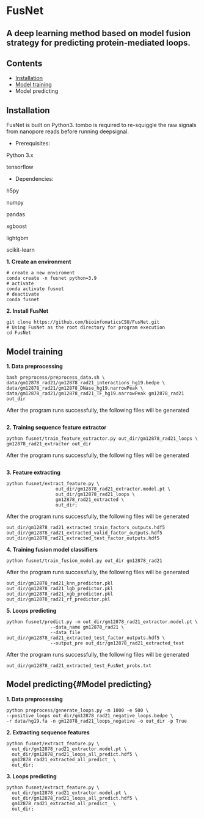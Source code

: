 # FusNet
## A deep learning method based on model fusion strategy for predicting protein-mediated loops.
## Contents
- [Installation](#Installation)
- [Model training](#Model_training)
- Model predicting


## <span id="Installation">Installation</span>
FusNet is built on Python3. tombo is required to re-squiggle the raw signals from nanopore reads before running deepsignal.

- Prerequisites:

Python 3.x

tensorflow

- Dependencies:

h5py

numpy

pandas

xgboost

lightgbm

scikit-learn

**1. Create an environment**
```
# create a new enviroment
conda create -n fusnet python=3.9
# activate
conda activate fusnet
# deactivate
conda fusnet
```

**2. Install FusNet**
```
git clone https://github.com/bioinfomaticsCSU/FusNet.git
# Using FusNet as the root directory for program execution
cd FusNet
```

## <span id="Model_training">Model training</span>
**1. Data preprocessing**
```
bash preprocess/preprocess_data.sh \
data/gm12878_rad21/gm12878_rad21_interactions_hg19.bedpe \
data/gm12878_rad21/gm12878_DNase_hg19.narrowPeak \
data/gm12878_rad21/gm12878_rad21_TF_hg19.narrowPeak gm12878_rad21 out_dir
```
After the program runs successfully, the following files will be generated
```

```

**2. Training sequence feature extractor**
```
python fusnet/train_feature_extractor.py out_dir/gm12878_rad21_loops \
gm12878_rad21_extractor out_dir
```
After the program runs successfully, the following files will be generated
```

```

**3. Feature extracting**
```
python fusnet/extract_feature.py \
                  out_dir/gm12878_rad21_extractor.model.pt \
                  out_dir/gm12878_rad21_loops \
                  gm12878_rad21_extracted \
                  out_dir;
```
After the program runs successfully, the following files will be generated
```
out_dir/gm12878_rad21_extracted_train_factors_outputs.hdf5   
out_dir/gm12878_rad21_extracted_valid_factor_outputs.hdf5
out_dir/gm12878_rad21_extracted_test_factor_outputs.hdf5
```

**4. Training fusion model classifiers**
```
python fusnet/train_fusion_model.py out_dir gm12878_rad21
```
After the program runs successfully, the following files will be generated
```
out_dir/gm12878_rad21_knn_predictor.pkl 
out_dir/gm12878_rad21_lgb_predictor.pkl 
out_dir/gm12878_rad21_xgb_predictor.pkl
out_dir/gm12878_rad21_rf_predictor.pkl 
```

**5. Loops predicting**
```
python fusnet/predict.py -m out_dir/gm12878_rad21_extractor.model.pt \
                --data_name gm12878_rad21 \
                --data_file out_dir/gm12878_rad21_extracted_test_factor_outputs.hdf5 \
                --output_pre out_dir/gm12878_rad21_extracted_test
```
After the program runs successfully, the following files will be generated
```
out_dir/gm12878_rad21_extracted_test_FusNet_probs.txt
```

## Model predicting{#Model predicting}
**1. Data preprocessing**
```
python preprocess/generate_loops.py -m 1000 -e 500 \
--positive_loops out_dir/gm12878_rad21_negative_loops.bedpe \
-r data/hg19.fa -n gm12878_rad21_loops_negative -o out_dir -p True
```

**2. Extracting sequence features**
```
python fusnet/extract_feature.py \
  out_dir/gm12878_rad21_extractor.model.pt \
  out_dir/gm12878_rad21_loops_all_predict.hdf5 \
  gm12878_rad21_extracted_all_predict_ \
  out_dir;
```

**3. Loops predicting**
```
python fusnet/extract_feature.py \
  out_dir/gm12878_rad21_extractor.model.pt \
  out_dir/gm12878_rad21_loops_all_predict.hdf5 \
  gm12878_rad21_extracted_all_predict_ \
  out_dir;
```
